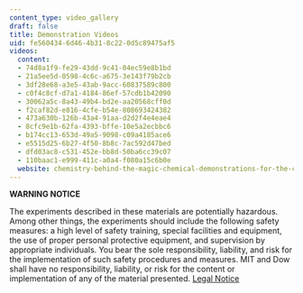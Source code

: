 ```yaml
---
content_type: video_gallery
draft: false
title: Demonstration Videos
uid: fe560434-6d46-4b31-8c22-0d5c89475af5
videos:
  content:
  - 74d8a1f9-fe29-43dd-9c41-04ec59e8b1bd
  - 21a5ee5d-0598-4c6c-a675-3e143f79b2cb
  - 3df28e68-a3e5-43ab-9acc-60837589c800
  - c0f4c8cf-d7a1-4184-86ef-57cdb1b42090
  - 30062a5c-8a43-49b4-bd2e-aa20568cff0d
  - f2caf82d-e816-4cfe-b54e-808693424382
  - 473a630b-126b-43a4-91aa-d2d2f4e4eae4
  - 8cfc9e1b-62fa-4393-bffe-10e5a2ecbbc6
  - b174cc13-653d-49a5-9098-c09a4185ace6
  - e5515d25-6b27-4f50-8b8c-7ac592d47bed
  - dfd03ac8-c531-452e-bb8d-50ba6cc39c07
  - 110baac1-e999-411c-a0a4-f080a15c6b0e
  website: chemistry-behind-the-magic-chemical-demonstrations-for-the-classroom
---
```

**WARNING NOTICE**

The experiments described in these materials are potentially hazardous. Among other things, the experiments should include the following safety measures: a high level of safety training, special facilities and equipment, the use of proper personal protective equipment, and supervision by appropriate individuals. You bear the sole responsibility, liability, and risk for the implementation of such safety procedures and measures. MIT and Dow shall have no responsibility, liability, or risk for the content or implementation of any of the material presented. [Legal Notice](https://ocw.mit.edu/pages/privacy-and-terms-of-use/)